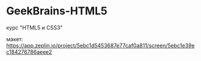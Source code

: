 # GeekBrains-HTML5
курс "HTML5 и CSS3"

макет: https://app.zeplin.io/project/5ebc1d5453687e77caf0a811/screen/5ebc1e39ec184276786aeee2
